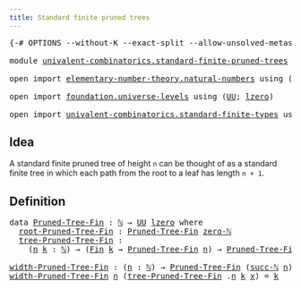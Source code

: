 ```yaml
---
title: Standard finite pruned trees
---
```


<pre class="Agda"><a id="54" class="Symbol">{-#</a> <a id="58" class="Keyword">OPTIONS</a> <a id="66" class="Pragma">--without-K</a> <a id="78" class="Pragma">--exact-split</a> <a id="92" class="Pragma">--allow-unsolved-metas</a> <a id="115" class="Symbol">#-}</a>

<a id="120" class="Keyword">module</a> <a id="127" href="univalent-combinatorics.standard-finite-pruned-trees.html" class="Module">univalent-combinatorics.standard-finite-pruned-trees</a> <a id="180" class="Keyword">where</a>

<a id="187" class="Keyword">open</a> <a id="192" class="Keyword">import</a> <a id="199" href="elementary-number-theory.natural-numbers.html" class="Module">elementary-number-theory.natural-numbers</a> <a id="240" class="Keyword">using</a> <a id="246" class="Symbol">(</a><a id="247" href="elementary-number-theory.natural-numbers.html#1530" class="Datatype">ℕ</a><a id="248" class="Symbol">;</a> <a id="250" href="elementary-number-theory.natural-numbers.html#1551" class="InductiveConstructor">zero-ℕ</a><a id="256" class="Symbol">;</a> <a id="258" href="elementary-number-theory.natural-numbers.html#1564" class="InductiveConstructor">succ-ℕ</a><a id="264" class="Symbol">)</a>

<a id="267" class="Keyword">open</a> <a id="272" class="Keyword">import</a> <a id="279" href="foundation.universe-levels.html" class="Module">foundation.universe-levels</a> <a id="306" class="Keyword">using</a> <a id="312" class="Symbol">(</a><a id="313" href="foundation-core.universe-levels.html#235" class="Primitive">UU</a><a id="315" class="Symbol">;</a> <a id="317" href="Agda.Primitive.html#764" class="Primitive">lzero</a><a id="322" class="Symbol">)</a>

<a id="325" class="Keyword">open</a> <a id="330" class="Keyword">import</a> <a id="337" href="univalent-combinatorics.standard-finite-types.html" class="Module">univalent-combinatorics.standard-finite-types</a> <a id="383" class="Keyword">using</a> <a id="389" class="Symbol">(</a><a id="390" href="univalent-combinatorics.standard-finite-types.html#2393" class="Function">Fin</a><a id="393" class="Symbol">)</a>
</pre>
## Idea

A standard finite pruned tree of height `n` can be thought of as a standard finite tree in which each path from the root to a leaf has length `n + 1`.

## Definition

<pre class="Agda"><a id="584" class="Keyword">data</a> <a id="Pruned-Tree-Fin"></a><a id="589" href="univalent-combinatorics.standard-finite-pruned-trees.html#589" class="Datatype">Pruned-Tree-Fin</a> <a id="605" class="Symbol">:</a> <a id="607" href="elementary-number-theory.natural-numbers.html#1530" class="Datatype">ℕ</a> <a id="609" class="Symbol">→</a> <a id="611" href="foundation-core.universe-levels.html#235" class="Primitive">UU</a> <a id="614" href="Agda.Primitive.html#764" class="Primitive">lzero</a> <a id="620" class="Keyword">where</a>
  <a id="Pruned-Tree-Fin.root-Pruned-Tree-Fin"></a><a id="628" href="univalent-combinatorics.standard-finite-pruned-trees.html#628" class="InductiveConstructor">root-Pruned-Tree-Fin</a> <a id="649" class="Symbol">:</a> <a id="651" href="univalent-combinatorics.standard-finite-pruned-trees.html#589" class="Datatype">Pruned-Tree-Fin</a> <a id="667" href="elementary-number-theory.natural-numbers.html#1551" class="InductiveConstructor">zero-ℕ</a>
  <a id="Pruned-Tree-Fin.tree-Pruned-Tree-Fin"></a><a id="676" href="univalent-combinatorics.standard-finite-pruned-trees.html#676" class="InductiveConstructor">tree-Pruned-Tree-Fin</a> <a id="697" class="Symbol">:</a>
    <a id="703" class="Symbol">(</a><a id="704" href="univalent-combinatorics.standard-finite-pruned-trees.html#704" class="Bound">n</a> <a id="706" href="univalent-combinatorics.standard-finite-pruned-trees.html#706" class="Bound">k</a> <a id="708" class="Symbol">:</a> <a id="710" href="elementary-number-theory.natural-numbers.html#1530" class="Datatype">ℕ</a><a id="711" class="Symbol">)</a> <a id="713" class="Symbol">→</a> <a id="715" class="Symbol">(</a><a id="716" href="univalent-combinatorics.standard-finite-types.html#2393" class="Function">Fin</a> <a id="720" href="univalent-combinatorics.standard-finite-pruned-trees.html#706" class="Bound">k</a> <a id="722" class="Symbol">→</a> <a id="724" href="univalent-combinatorics.standard-finite-pruned-trees.html#589" class="Datatype">Pruned-Tree-Fin</a> <a id="740" href="univalent-combinatorics.standard-finite-pruned-trees.html#704" class="Bound">n</a><a id="741" class="Symbol">)</a> <a id="743" class="Symbol">→</a> <a id="745" href="univalent-combinatorics.standard-finite-pruned-trees.html#589" class="Datatype">Pruned-Tree-Fin</a> <a id="761" class="Symbol">(</a><a id="762" href="elementary-number-theory.natural-numbers.html#1564" class="InductiveConstructor">succ-ℕ</a> <a id="769" href="univalent-combinatorics.standard-finite-pruned-trees.html#704" class="Bound">n</a><a id="770" class="Symbol">)</a>

<a id="width-Pruned-Tree-Fin"></a><a id="773" href="univalent-combinatorics.standard-finite-pruned-trees.html#773" class="Function">width-Pruned-Tree-Fin</a> <a id="795" class="Symbol">:</a> <a id="797" class="Symbol">(</a><a id="798" href="univalent-combinatorics.standard-finite-pruned-trees.html#798" class="Bound">n</a> <a id="800" class="Symbol">:</a> <a id="802" href="elementary-number-theory.natural-numbers.html#1530" class="Datatype">ℕ</a><a id="803" class="Symbol">)</a> <a id="805" class="Symbol">→</a> <a id="807" href="univalent-combinatorics.standard-finite-pruned-trees.html#589" class="Datatype">Pruned-Tree-Fin</a> <a id="823" class="Symbol">(</a><a id="824" href="elementary-number-theory.natural-numbers.html#1564" class="InductiveConstructor">succ-ℕ</a> <a id="831" href="univalent-combinatorics.standard-finite-pruned-trees.html#798" class="Bound">n</a><a id="832" class="Symbol">)</a> <a id="834" class="Symbol">→</a> <a id="836" href="elementary-number-theory.natural-numbers.html#1530" class="Datatype">ℕ</a>
<a id="838" href="univalent-combinatorics.standard-finite-pruned-trees.html#773" class="Function">width-Pruned-Tree-Fin</a> <a id="860" href="univalent-combinatorics.standard-finite-pruned-trees.html#860" class="Bound">n</a> <a id="862" class="Symbol">(</a><a id="863" href="univalent-combinatorics.standard-finite-pruned-trees.html#676" class="InductiveConstructor">tree-Pruned-Tree-Fin</a> <a id="884" class="DottedPattern Symbol">.</a><a id="885" href="univalent-combinatorics.standard-finite-pruned-trees.html#860" class="DottedPattern Bound">n</a> <a id="887" href="univalent-combinatorics.standard-finite-pruned-trees.html#887" class="Bound">k</a> <a id="889" href="univalent-combinatorics.standard-finite-pruned-trees.html#889" class="Bound">x</a><a id="890" class="Symbol">)</a> <a id="892" class="Symbol">=</a> <a id="894" href="univalent-combinatorics.standard-finite-pruned-trees.html#887" class="Bound">k</a>
</pre>